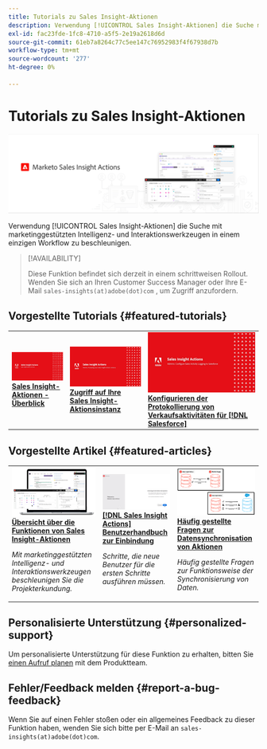 ```yaml
---
title: Tutorials zu Sales Insight-Aktionen
description: Verwendung [!UICONTROL Sales Insight-Aktionen] die Suche mit marketinggestützten Intelligenz- und Interaktionswerkzeugen in einem einzigen Workflow zu beschleunigen.
exl-id: fac23fde-1fc8-4710-a5f5-2e19a2618d6d
source-git-commit: 61eb7a8264c77c5ee147c76952983f4f67938d7b
workflow-type: tm+mt
source-wordcount: '277'
ht-degree: 0%

---
```


# Tutorials zu Sales Insight-Aktionen

![](assets/header.png)

Verwendung [!UICONTROL Sales Insight-Aktionen] die Suche mit marketinggestützten Intelligenz- und Interaktionswerkzeugen in einem einzigen Workflow zu beschleunigen.

>[!AVAILABILITY]
>
>Diese Funktion befindet sich derzeit in einem schrittweisen Rollout. Wenden Sie sich an Ihren Customer Success Manager oder Ihre E-Mail `sales-insights(at)adobe(dot)com` , um Zugriff anzufordern.

## Vorgestellte Tutorials {#featured-tutorials}

<table style="table-layout:fixed">
<tr>
<td>
<a href="/help/sales-insight-actions/sales-insight-actions-overview.md"><img alt="Miniaturbild für Sales Insight-Aktionen - Überblick" src="assets/sales-insight-actions-feature-overview-videothumb.png" /></a>
<div><a href="/help/sales-insight-actions/sales-insight-actions-overview.md"><strong>Sales Insight-Aktionen - Überblick</strong></a></div>
</td>
<td>
<a href="/help/sales-insight-actions/accessing-your-sales-insight-actions-instance.md"><img alt="Miniaturbild für den Zugriff auf Ihre Instanz Ihrer Sales Insight-Aktionen" src="assets/accessing-your-sales-insight-actions-instance-videothumb.png" /></a>
<div><a href="/help/sales-insight-actions/accessing-your-sales-insight-actions-instance.md"><strong>Zugriff auf Ihre Sales Insight-Aktionsinstanz</strong></a></div>
</td>
<td>
<a href="/help/sales-insight-actions/configure-sales-activity-logging-to-salesforce.md"><img alt="Miniaturbild für die Konfiguration der Protokollierung von Verkaufsaktivitäten in [!DNL Salesforce]" src="assets/configure-sales-activity-logging-to-salesforce-videothumb.png" /></a>
<div><a href="/help/sales-insight-actions/configure-sales-activity-logging-to-salesforce.md"><strong>Konfigurieren der Protokollierung von Verkaufsaktivitäten für [!DNL Salesforce]</strong></a></div>
</td>
</tr>
</table>

## Vorgestellte Artikel {#featured-articles}

<table style="table-layout:fixed">
<tr>
<td>
<a href="https://experienceleague.adobe.com/docs/marketo/using/product-docs/marketo-sales-insight/actions/sales-insight-actions-feature-overview.html"><img alt="Miniaturbild für Sales Insight-Aktionen - Funktionsübersicht" src="assets/sales-insight-actions-feature-overview-thumb.png" /></a>
<div><a href="https://experienceleague.adobe.com/docs/marketo/using/product-docs/marketo-sales-insight/actions/sales-insight-actions-feature-overview.html"><strong>Übersicht über die Funktionen von Sales Insight-Aktionen</strong></a></div>
<p><em>Mit marketinggestützten Intelligenz- und Interaktionswerkzeugen beschleunigen Sie die Projekterkundung.</em></p>
</td>
<td>
<a href="https://experienceleague.adobe.com/docs/marketo/using/product-docs/marketo-sales-insight/actions/getting-started/sales-insight-actions-user-onboarding-guide.html"><img alt="Miniaturbild für [!DNL Sales Insight Actions] Benutzerhandbuch zur Einbindung" src="assets/sales-insight-actions-user-onboarding-guide-thumb.png" /></a>
<div><a href="https://experienceleague.adobe.com/docs/marketo/using/product-docs/marketo-sales-insight/actions/getting-started/sales-insight-actions-user-onboarding-guide.html"><strong>[!DNL Sales Insight Actions] Benutzerhandbuch zur Einbindung</strong></a></div>
<p><em>Schritte, die neue Benutzer für die ersten Schritte ausführen müssen.</em></p>
</td>
<td>
<a href="https://experienceleague.adobe.com/docs/marketo/using/product-docs/marketo-sales-insight/actions/admin/actions-data-sync-faq.html"><img alt="Miniaturbild für Aktionen Häufig gestellte Fragen zur Datensynchronisierung" src="assets/actions-data-sync-faq-thumb.png" /></a>
<div><a href="https://experienceleague.adobe.com/docs/marketo/using/product-docs/marketo-sales-insight/actions/admin/actions-data-sync-faq.html"><strong>Häufig gestellte Fragen zur Datensynchronisation von Aktionen</strong></a></div>
<p><em>Häufig gestellte Fragen zur Funktionsweise der Synchronisierung von Daten.</em></p>
</td>
</tr>
</table>

## Personalisierte Unterstützung {#personalized-support}

Um personalisierte Unterstützung für diese Funktion zu erhalten, bitten Sie [einen Aufruf planen](https://outlook.office365.com/owa/calendar/AdobeInc1@adobe.onmicrosoft.com/bookings/) mit dem Produktteam.

## Fehler/Feedback melden {#report-a-bug-feedback}

Wenn Sie auf einen Fehler stoßen oder ein allgemeines Feedback zu dieser Funktion haben, wenden Sie sich bitte per E-Mail an `sales-insights(at)adobe(dot)com`.
